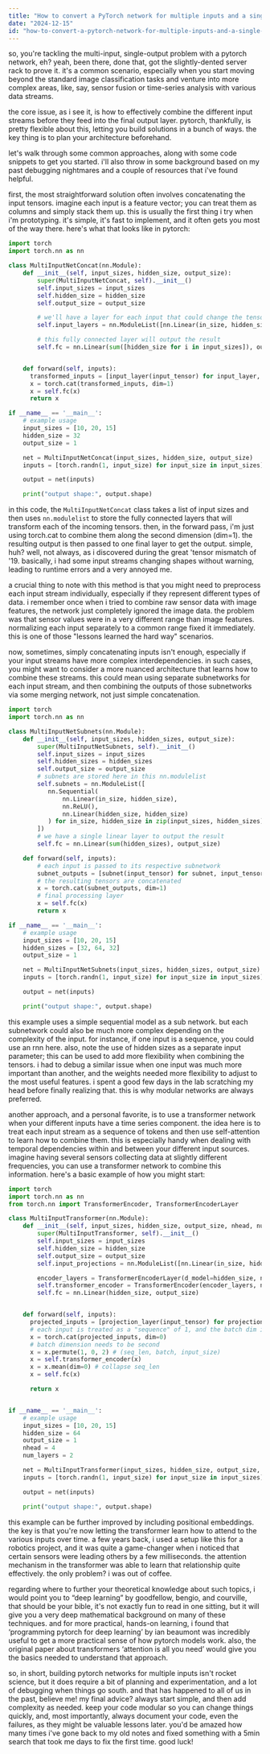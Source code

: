 ```yaml
---
title: "How to convert a PyTorch network for multiple inputs and a single output?"
date: "2024-12-15"
id: "how-to-convert-a-pytorch-network-for-multiple-inputs-and-a-single-output"
---
```


so, you're tackling the multi-input, single-output problem with a pytorch network, eh? yeah, been there, done that, got the slightly-dented server rack to prove it. it's a common scenario, especially when you start moving beyond the standard image classification tasks and venture into more complex areas, like, say, sensor fusion or time-series analysis with various data streams.

the core issue, as i see it, is how to effectively combine the different input streams before they feed into the final output layer. pytorch, thankfully, is pretty flexible about this, letting you build solutions in a bunch of ways. the key thing is to plan your architecture beforehand.

let's walk through some common approaches, along with some code snippets to get you started. i'll also throw in some background based on my past debugging nightmares and a couple of resources that i've found helpful.

first, the most straightforward solution often involves concatenating the input tensors. imagine each input is a feature vector; you can treat them as columns and simply stack them up. this is usually the first thing i try when i'm prototyping. it's simple, it's fast to implement, and it often gets you most of the way there. here's what that looks like in pytorch:

```python
import torch
import torch.nn as nn

class MultiInputNetConcat(nn.Module):
    def __init__(self, input_sizes, hidden_size, output_size):
        super(MultiInputNetConcat, self).__init__()
        self.input_sizes = input_sizes
        self.hidden_size = hidden_size
        self.output_size = output_size

        # we'll have a layer for each input that could change the tensor size
        self.input_layers = nn.ModuleList([nn.Linear(in_size, hidden_size) for in_size in input_sizes])

        # this fully connected layer will output the result
        self.fc = nn.Linear(sum([hidden_size for i in input_sizes]), output_size)


    def forward(self, inputs):
      transformed_inputs = [input_layer(input_tensor) for input_layer, input_tensor in zip(self.input_layers, inputs)]
      x = torch.cat(transformed_inputs, dim=1)
      x = self.fc(x)
      return x

if __name__ == '__main__':
    # example usage
    input_sizes = [10, 20, 15]
    hidden_size = 32
    output_size = 1

    net = MultiInputNetConcat(input_sizes, hidden_size, output_size)
    inputs = [torch.randn(1, input_size) for input_size in input_sizes]

    output = net(inputs)

    print("output shape:", output.shape)
```

in this code, the `MultiInputNetConcat` class takes a list of input sizes and then uses `nn.modulelist` to store the fully connected layers that will transform each of the incoming tensors. then, in the forward pass, i'm just using torch.cat to combine them along the second dimension (dim=1). the resulting output is then passed to one final layer to get the output. simple, huh? well, not always, as i discovered during the great 'tensor mismatch of '19. basically, i had some input streams changing shapes without warning, leading to runtime errors and a very annoyed me.

a crucial thing to note with this method is that you might need to preprocess each input stream individually, especially if they represent different types of data. i remember once when i tried to combine raw sensor data with image features, the network just completely ignored the image data. the problem was that sensor values were in a very different range than image features. normalizing each input separately to a common range fixed it immediately. this is one of those "lessons learned the hard way" scenarios.

now, sometimes, simply concatenating inputs isn't enough, especially if your input streams have more complex interdependencies. in such cases, you might want to consider a more nuanced architecture that learns how to combine these streams. this could mean using separate subnetworks for each input stream, and then combining the outputs of those subnetworks via some merging network, not just simple concatenation.

```python
import torch
import torch.nn as nn

class MultiInputNetSubnets(nn.Module):
    def __init__(self, input_sizes, hidden_sizes, output_size):
        super(MultiInputNetSubnets, self).__init__()
        self.input_sizes = input_sizes
        self.hidden_sizes = hidden_sizes
        self.output_size = output_size
        # subnets are stored here in this nn.modulelist
        self.subnets = nn.ModuleList([
           nn.Sequential(
               nn.Linear(in_size, hidden_size),
               nn.ReLU(),
               nn.Linear(hidden_size, hidden_size)
           ) for in_size, hidden_size in zip(input_sizes, hidden_sizes)
        ])
        # we have a single linear layer to output the result
        self.fc = nn.Linear(sum(hidden_sizes), output_size)

    def forward(self, inputs):
        # each input is passed to its respective subnetwork
        subnet_outputs = [subnet(input_tensor) for subnet, input_tensor in zip(self.subnets, inputs)]
        # the resulting tensors are concatenated
        x = torch.cat(subnet_outputs, dim=1)
        # final processing layer
        x = self.fc(x)
        return x

if __name__ == '__main__':
    # example usage
    input_sizes = [10, 20, 15]
    hidden_sizes = [32, 64, 32]
    output_size = 1

    net = MultiInputNetSubnets(input_sizes, hidden_sizes, output_size)
    inputs = [torch.randn(1, input_size) for input_size in input_sizes]

    output = net(inputs)

    print("output shape:", output.shape)
```

this example uses a simple sequential model as a sub network. but each subnetwork could also be much more complex depending on the complexity of the input. for instance, if one input is a sequence, you could use an rnn here. also, note the use of hidden sizes as a separate input parameter; this can be used to add more flexibility when combining the tensors. i had to debug a similar issue when one input was much more important than another, and the weights needed more flexibility to adjust to the most useful features. i spent a good few days in the lab scratching my head before finally realizing that. this is why modular networks are always preferred.

another approach, and a personal favorite, is to use a transformer network when your different inputs have a time series component. the idea here is to treat each input stream as a sequence of tokens and then use self-attention to learn how to combine them. this is especially handy when dealing with temporal dependencies within and between your different input sources. imagine having several sensors collecting data at slightly different frequencies, you can use a transformer network to combine this information. here's a basic example of how you might start:

```python
import torch
import torch.nn as nn
from torch.nn import TransformerEncoder, TransformerEncoderLayer

class MultiInputTransformer(nn.Module):
    def __init__(self, input_sizes, hidden_size, output_size, nhead, num_layers):
        super(MultiInputTransformer, self).__init__()
        self.input_sizes = input_sizes
        self.hidden_size = hidden_size
        self.output_size = output_size
        self.input_projections = nn.ModuleList([nn.Linear(in_size, hidden_size) for in_size in input_sizes])

        encoder_layers = TransformerEncoderLayer(d_model=hidden_size, nhead=nhead)
        self.transformer_encoder = TransformerEncoder(encoder_layers, num_layers=num_layers)
        self.fc = nn.Linear(hidden_size, output_size)


    def forward(self, inputs):
      projected_inputs = [projection_layer(input_tensor) for projection_layer, input_tensor in zip(self.input_projections,inputs)]
      # each input is treated as a "sequence" of 1, and the batch dim is 1 in this example
      x = torch.cat(projected_inputs, dim=0)
      # batch dimension needs to be second
      x = x.permute(1, 0, 2) # (seq_len, batch, input_size)
      x = self.transformer_encoder(x)
      x = x.mean(dim=0) # collapse seq_len
      x = self.fc(x)

      return x


if __name__ == '__main__':
    # example usage
    input_sizes = [10, 20, 15]
    hidden_size = 64
    output_size = 1
    nhead = 4
    num_layers = 2

    net = MultiInputTransformer(input_sizes, hidden_size, output_size, nhead, num_layers)
    inputs = [torch.randn(1, input_size) for input_size in input_sizes]

    output = net(inputs)

    print("output shape:", output.shape)
```

this example can be further improved by including positional embeddings. the key is that you're now letting the transformer learn how to attend to the various inputs over time. a few years back, i used a setup like this for a robotics project, and it was quite a game-changer when i noticed that certain sensors were leading others by a few milliseconds. the attention mechanism in the transformer was able to learn that relationship quite effectively. the only problem? i was out of coffee.

regarding where to further your theoretical knowledge about such topics, i would point you to “deep learning” by goodfellow, bengio, and courville, that should be your bible, it's not exactly fun to read in one sitting, but it will give you a very deep mathematical background on many of these techniques. and for more practical, hands-on learning, i found that ‘programming pytorch for deep learning’ by ian beaumont was incredibly useful to get a more practical sense of how pytorch models work. also, the original paper about transformers ‘attention is all you need’ would give you the basics needed to understand that approach.

so, in short, building pytorch networks for multiple inputs isn't rocket science, but it does require a bit of planning and experimentation, and a lot of debugging when things go south. and that has happened to all of us in the past, believe me! my final advice? always start simple, and then add complexity as needed. keep your code modular so you can change things quickly, and, most importantly, always document your code, even the failures, as they might be valuable lessons later. you'd be amazed how many times i've gone back to my old notes and fixed something with a 5min search that took me days to fix the first time. good luck!
